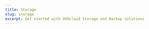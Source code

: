 ```yaml
---
title: Storage
slug: storage
excerpt: Get started with OVHcloud Storage and Backup solutions
---
```

